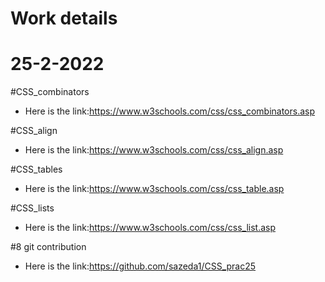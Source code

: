 # Work details
# 25-2-2022

#CSS_combinators
* Here is the link:https://www.w3schools.com/css/css_combinators.asp

#CSS_align 
 * Here is the link:https://www.w3schools.com/css/css_align.asp

#CSS_tables
* Here is the link:https://www.w3schools.com/css/css_table.asp

#CSS_lists
* Here is the link:https://www.w3schools.com/css/css_list.asp

#8 git contribution
* Here is the link:https://github.com/sazeda1/CSS_prac25
